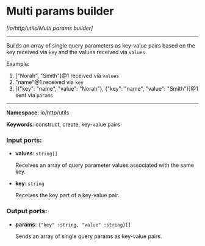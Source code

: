# Multi params builder

_[io/http/utils/Multi params builder]_

---

Builds an array of single query parameters as key-value pairs based on the key received via `key` and the values received via `values`.

Example:
1. ["Norah", "Smith"]@1 received via `values`
2. "name"@1 received via `key`
3. [{"key": "name", "value": "Norah"}, {"key": "name", "value": "Smith"}]@1 sent via `params`

---

__Namespace__: io/http/utils

__Keywords__: construct, create, key-value pairs

### Input ports:

* __values__: ` string[] `

    Receives an array of query parameter values associated with the same key.


* __key__: ` string `

    Receives the key part of a key-value pair.

### Output ports:

* __params__: ` {"key" :string, "value" :string}[] `

    Sends an array of single query params as key-value pairs.

